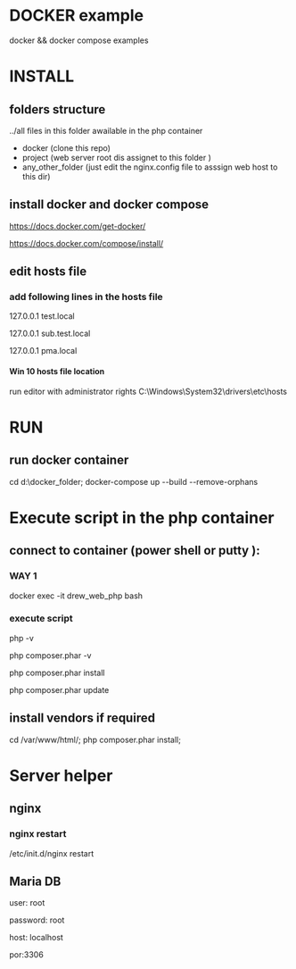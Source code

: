 # DOCKER example

docker && docker compose examples


# INSTALL 

##  folders structure 

../all files in this folder awailable in the php container 
 - docker (clone this repo)
 - project (web server root dis assignet to this folder )
 - any_other_folder (just edit the nginx.config file to asssign web host to this dir) 
 

##  install docker and docker compose

https://docs.docker.com/get-docker/

https://docs.docker.com/compose/install/

## edit hosts file 

### add following lines in the hosts file 

127.0.0.1 test.local 

127.0.0.1 sub.test.local

127.0.0.1 pma.local

#### Win 10 hosts file location 
 
 run editor with administrator rights 
 C:\Windows\System32\drivers\etc\hosts


# RUN 

## run docker container
 
 cd d:\docker_folder\;
 docker-compose up --build   --remove-orphans


# Execute script in the php container 


## connect to container (power shell or putty ):   

### WAY  1

docker exec -it drew_web_php bash

### execute script 

 php -v 
 
 php composer.phar -v
 
 php composer.phar install
 
 php composer.phar update


## install vendors if required

cd /var/www/html/; php composer.phar install;



# Server helper 

## nginx 

### nginx restart 

/etc/init.d/nginx restart

## Maria DB 

user: root

password: root

host: localhost

por:3306
 






 
 
 
 
